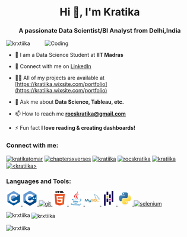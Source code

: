 <h1 align="center">Hi 👋, I'm Kratika</h1>
<h3 align="center">A passionate Data Scientist/BI Analyst from Delhi,India</h3>
<img align="right" alt="Coding" width="400" src="https://media.tenor.com/S59bPkT0pqcAAAAC/programming.gif">

<p align="left"> <img src="https://komarev.com/ghpvc/?username=krxtiika&label=Profile%20views&color=0e75b6&style=flat" alt="krxtiika" /> </p>

- 🔭 I am a Data Science Student at **IIT Madras**

- 👯 Connect with me on [LinkedIn](https://www.linkedin.com/in/kratikatomar/)

- 👨‍💻 All of my projects are available at [https://kratiika.wixsite.com/portfolio](https://kratiika.wixsite.com/portfolio)

- 💬 Ask me about **Data Science, Tableau, etc.**

- 📫 How to reach me **rocskratika@gmail.com**

- ⚡ Fun fact **I love reading & creating dashboards!**

<h3 align="left">Connect with me:</h3>
<p align="left">
<a href="https://linkedin.com/in/kratikatomar" target="blank"><img align="center" src="https://raw.githubusercontent.com/rahuldkjain/github-profile-readme-generator/master/src/images/icons/Social/linked-in-alt.svg" alt="kratikatomar" height="30" width="40" /></a>
<a href="https://instagram.com/chaptersxverses" target="blank"><img align="center" src="https://raw.githubusercontent.com/rahuldkjain/github-profile-readme-generator/master/src/images/icons/Social/instagram.svg" alt="chaptersxverses" height="30" width="40" /></a>
<a href="https://www.youtube.com/c/kratiika" target="blank"><img align="center" src="https://raw.githubusercontent.com/rahuldkjain/github-profile-readme-generator/master/src/images/icons/Social/youtube.svg" alt="kratiika" height="30" width="40" /></a>
<a href="https://www.hackerrank.com/rocskratika" target="blank"><img align="center" src="https://raw.githubusercontent.com/rahuldkjain/github-profile-readme-generator/master/src/images/icons/Social/hackerrank.svg" alt="rocskratika" height="30" width="40" /></a>
<a href="https://www.leetcode.com/kratiika" target="blank"><img align="center" src="https://raw.githubusercontent.com/rahuldkjain/github-profile-readme-generator/master/src/images/icons/Social/leet-code.svg" alt="kratiika" height="30" width="40" /></a>
<a href="https://auth.geeksforgeeks.org/user/<kratiika>" target="blank"><img align="center" src="https://raw.githubusercontent.com/rahuldkjain/github-profile-readme-generator/master/src/images/icons/Social/geeks-for-geeks.svg" alt="<kratiika>" height="30" width="40" /></a>
</p>

<h3 align="left">Languages and Tools:</h3>
<p align="left"> <a href="https://www.cprogramming.com/" target="_blank" rel="noreferrer"> <img src="https://raw.githubusercontent.com/devicons/devicon/master/icons/c/c-original.svg" alt="c" width="40" height="40"/> </a> <a href="https://www.w3schools.com/cpp/" target="_blank" rel="noreferrer"> <img src="https://raw.githubusercontent.com/devicons/devicon/master/icons/cplusplus/cplusplus-original.svg" alt="cplusplus" width="40" height="40"/> </a> <a href="https://git-scm.com/" target="_blank" rel="noreferrer"> <img src="https://www.vectorlogo.zone/logos/git-scm/git-scm-icon.svg" alt="git" width="40" height="40"/> </a> <a href="https://www.w3.org/html/" target="_blank" rel="noreferrer"> <img src="https://raw.githubusercontent.com/devicons/devicon/master/icons/html5/html5-original-wordmark.svg" alt="html5" width="40" height="40"/> </a> <a href="https://www.java.com" target="_blank" rel="noreferrer"> <img src="https://raw.githubusercontent.com/devicons/devicon/master/icons/java/java-original.svg" alt="java" width="40" height="40"/> </a> <a href="https://www.mysql.com/" target="_blank" rel="noreferrer"> <img src="https://raw.githubusercontent.com/devicons/devicon/master/icons/mysql/mysql-original-wordmark.svg" alt="mysql" width="40" height="40"/> </a> <a href="https://pandas.pydata.org/" target="_blank" rel="noreferrer"> <img src="https://raw.githubusercontent.com/devicons/devicon/2ae2a900d2f041da66e950e4d48052658d850630/icons/pandas/pandas-original.svg" alt="pandas" width="40" height="40"/> </a> <a href="https://www.python.org" target="_blank" rel="noreferrer"> <img src="https://raw.githubusercontent.com/devicons/devicon/master/icons/python/python-original.svg" alt="python" width="40" height="40"/> </a> <a href="https://www.selenium.dev" target="_blank" rel="noreferrer"> <img src="https://raw.githubusercontent.com/detain/svg-logos/780f25886640cef088af994181646db2f6b1a3f8/svg/selenium-logo.svg" alt="selenium" width="40" height="40"/> </a> </p>

<p><img align="left" src="https://github-readme-stats.vercel.app/api/top-langs?username=krxtiika&show_icons=true&locale=en&layout=compact" alt="krxtiika" /></p>

<p>&nbsp;<img align="center" src="https://github-readme-stats.vercel.app/api?username=krxtiika&show_icons=true&locale=en" alt="krxtiika" /></p>

<p><img align="center" src="https://github-readme-streak-stats.herokuapp.com/?user=krxtiika&" alt="krxtiika" /></p>

